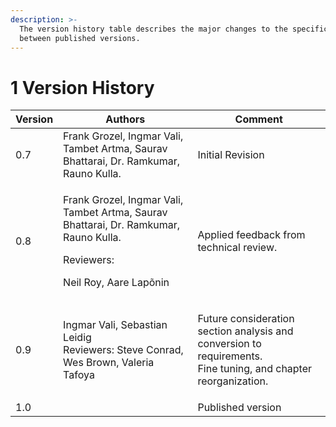 ```yaml
---
description: >-
  The version history table describes the major changes to the specifications
  between published versions.
---
```


# 1 Version History

| Version | Authors                                                                                                                                      | Comment                                                                                                                   |
| ------- | -------------------------------------------------------------------------------------------------------------------------------------------- | ------------------------------------------------------------------------------------------------------------------------- |
| 0.7     | Frank Grozel, Ingmar Vali, Tambet Artma, Saurav Bhattarai, Dr. Ramkumar, Rauno Kulla.                                                        | Initial Revision                                                                                                          |
| 0.8     | <p>Frank Grozel, Ingmar Vali, Tambet Artma, Saurav Bhattarai, Dr. Ramkumar, Rauno Kulla. </p><p>Reviewers: </p><p>Neil Roy, Aare Lapõnin</p> | Applied feedback from technical review.                                                                                   |
| 0.9     | <p>Ingmar Vali, Sebastian Leidig<br>Reviewers: Steve Conrad, Wes Brown, Valeria Tafoya</p>                                                   | <p>Future consideration section analysis and conversion to requirements.<br>Fine tuning, and chapter reorganization. </p> |
| 1.0     |                                                                                                                                              | Published version                                                                                                         |
